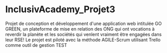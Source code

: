 # InclusivAcademy_Projet3
Projet de conception et développement d'une application web intitulée GO GREEN, un plateforme de mise en relation des ONG qui ont vocations à reverdir la planète et les sociétés qui venlent vraiment être engagées dans leur RSE!
Le projet est piloté avec la méthode AGILE-Scrum utilisant Trello comme outil de gestion
TEST
